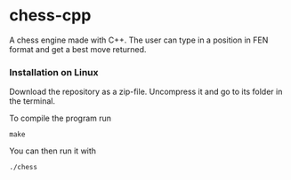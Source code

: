 # chess-cpp

A chess engine made with C++. The user can type in a position in FEN format and get a
best move returned.

### Installation on Linux

Download the repository as a zip-file. Uncompress it and go to
its folder in the terminal.

To compile the program run

    make

You can then run it with

    ./chess
